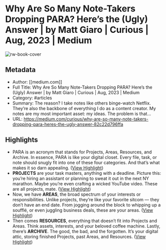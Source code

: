 # Why Are So Many Note-Takers Dropping PARA? Here’s the (Ugly) Answer | by Matt Giaro | Curious | Aug, 2023 | Medium

![rw-book-cover](https://readwise-assets.s3.amazonaws.com/media/uploaded_book_covers/profile_1073452/15C37rRv8iNi_IYmzKo85Aw.png)

## Metadata
- Author: [[medium.com]]
- Full Title: Why Are So Many Note-Takers Dropping PARA? Here’s the (Ugly) Answer | by Matt Giaro | Curious | Aug, 2023 | Medium
- Category: #articles
- Summary: The reason? I take notes like others binge-watch Netflix. They’re also the backbone of everything I do as a content creator. My notes are my most important asset: my ideas. The problem is that…
- URL: https://medium.com/curious/why-are-so-many-note-takers-dropping-para-heres-the-ugly-answer-82c22d796ffa

## Highlights
- PARA is an acronym that stands for Projects, Areas, Resources, and Archive.
  In essence, PARA is like your digital closet. Every file, task, or note should snugly fit into one of these four categories. And that’s what makes it so darn appealing. ([View Highlight](https://read.readwise.io/read/01hayzkn8718nay2bvhsfqra28))
- **PROJECTS** are your task masters, anything with a deadline. Picture this: you’re hiring an assistant or planning to sweat it out in the next NY marathon. Maybe you’re even crafting a wicked YouTube video. These are all projects, mate. ([View Highlight](https://read.readwise.io/read/01hayzm019tt70ka8a9v35h288))
- Now, we have **AREAS**, the broad spectrum of your interests or responsibilities. Unlike projects, they’re like your favorite sitcom — they don’t have an end date. From jogging around the block to whipping up a soufflé, or even juggling business deals, these are your areas. ([View Highlight](https://read.readwise.io/read/01hayzmazerqsa9ksvx4pwdv44))
- Then comes **RESOURCES**, everything that doesn’t fit into Projects and Areas. Think assets, interests, and your beloved coffee machine.
  Lastly, there’s **ARCHIVE**. The good, the bad, and the forgotten. It’s your digital attic, storing finished Projects, past Areas, and Resources. ([View Highlight](https://read.readwise.io/read/01hayzmf261gbcg8havb4p67h7))
